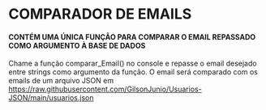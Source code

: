 # COMPARADOR DE EMAILS
#### CONTÉM UMA ÚNICA FUNÇÃO PARA COMPARAR O EMAIL REPASSADO COMO ARGUMENTO À BASE DE DADOS
Chame a função comparar_Email() no console e repasse o email desejado entre strings como argumento da função.
O email será comparado com os emails de um arquivo JSON em https://raw.githubusercontent.com/GilsonJunio/Usuarios-JSON/main/usuarios.json
